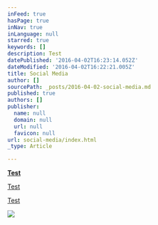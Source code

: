 ```yaml
---
inFeed: true
hasPage: true
inNav: true
inLanguage: null
starred: true
keywords: []
description: Test
datePublished: '2016-04-02T16:23:14.052Z'
dateModified: '2016-04-02T16:22:21.005Z'
title: Social Media
author: []
sourcePath: _posts/2016-04-02-social-media.md
published: true
authors: []
publisher:
  name: null
  domain: null
  url: null
  favicon: null
url: social-media/index.html
_type: Article

---
```

**[Test][0]**

**[][1]**

[Test][1]

[Test][1]

![](https://the-grid-user-content.s3-us-west-2.amazonaws.com/bbb2f0a6-fe10-4798-8815-691d53f4b547.png)

[0]: https://www.facebook.com/lobelloalyssa
[1]: null